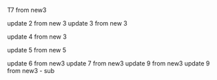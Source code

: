 T7 from new3

update 2 from new 3
update 3 from new 3

update 4 from new 3

update 5 from new 5

update 6 from new3
update 7 from new3
update 9 from new3
update 9 from new3 - sub
